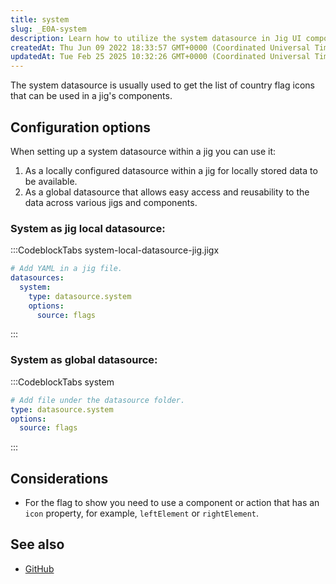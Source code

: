 ```yaml
---
title: system
slug: _E0A-system
description: Learn how to utilize the system datasource in Jig UI components for efficient data management. This document outlines two methods of implementation: configuring it locally for storing data within a Jig, or setting it up globally for seamless access across
createdAt: Thu Jun 09 2022 18:33:57 GMT+0000 (Coordinated Universal Time)
updatedAt: Tue Feb 25 2025 10:32:26 GMT+0000 (Coordinated Universal Time)
---
```


The system datasource is usually used to get the list of country flag icons that can be used in a jig's components.

## Configuration options

When setting up a system datasource within a jig you can use it:

1. As a locally configured datasource within a jig for locally stored data to be available.
2. As a global datasource that allows easy access and reusability to the data across various jigs and components.

### System as jig local datasource:

:::CodeblockTabs
system-local-datasource-jig.jigx

```yaml
# Add YAML in a jig file.
datasources:
  system:
    type: datasource.system
    options:
      source: flags
```
:::

### System as global datasource:

:::CodeblockTabs
system

```yaml
# Add file under the datasource folder.
type: datasource.system
options:
  source: flags
```
:::

## Considerations

- For the flag to show you need to use a component or action that has an `icon` property, for example, `leftElement` or `rightElement`.

## See also

- [GitHub](https://github.com/jigx-com/jigx-samples/blob/main/quickstart/jigx-samples/datasources/adhoc-components/system.jigx)

